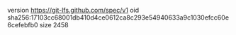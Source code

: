 version https://git-lfs.github.com/spec/v1
oid sha256:17103cc68001db410d4ce0612ca8c293e54940633a9c1030efcc60e6cefebfb0
size 2458
